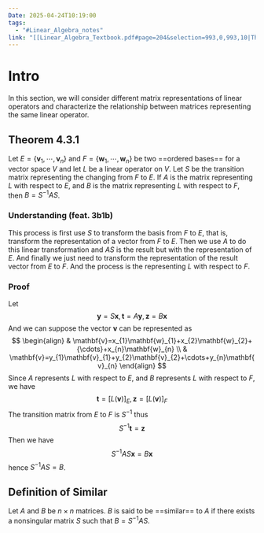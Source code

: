 ```yaml
---
Date: 2025-04-24T10:19:00
tags:
  - "#Linear_Algebra_notes"
link: "[[Linear_Algebra_Textbook.pdf#page=204&selection=993,0,993,10|The link of chapter 4.3, Linear Algebra]]"
---
```

# Intro

In this section, we will consider different matrix representations of linear operators and characterize the relationship between matrices representing the same linear operator.

## Theorem 4.3.1

Let $E=\{ \mathbf{v}_{1},\cdots,\mathbf{v}_{n} \}$ and $F=\{ \mathbf{w}_{1},\cdots,\mathbf{w}_{n} \}$ be two ==ordered bases== for a vector space $V$ and let $L$ be a linear operator on $V$. Let $S$ be the transition matrix representing the changing from $F$ to $E$. If $A$ is the matrix representing $L$ with respect to $E$, and $B$ is the matrix representing $L$ with respect to $F$, then $B=S^{-1}AS$.

### Understanding (feat. 3b1b)

This process is first use $S$ to transform the basis from $F$ to $E$, that is, transform the representation of a vector from $F$ to $E$. Then we use $A$ to do this linear transformation and $AS$ is the result but with the representation of $E$. And finally we just need to transform the representation of the result vector from $E$ to $F$. And the process is the representing $L$ with respect to $F$.

### Proof

Let $$
\mathbf{y}=S\mathbf{x},\mathbf{t}=A\mathbf{y},\mathbf{z}=B\mathbf{x}
$$
And we can suppose the vector $\mathbf{v}$ can be represented as $$
\begin{align}
 & \mathbf{v}=x_{1}\mathbf{w}_{1}+x_{2}\mathbf{w}_{2}+{\cdots}+x_{n}\mathbf{w}_{n} \\
 & \mathbf{v}=y_{1}\mathbf{v}_{1}+y_{2}\mathbf{v}_{2}+\cdots+y_{n}\mathbf{v}_{n}
\end{align}
$$
Since $A$ represents $L$ with respect to $E$, and $B$ represents $L$ with respect to $F$, we have $$
\mathbf{t}=[L(\mathbf{v})]_{E},\mathbf{z}=[L(\mathbf{v})]_{F}
$$
The transition matrix from $E$ to $F$ is $S^{-1}$ thus $$
S^{-1}\mathbf{t}=\mathbf{z}
$$
Then we have $$
S^{-1}AS\mathbf{x}=B\mathbf{x}
$$
hence $S^{-1}AS=B$.

## Definition of Similar

Let $A$ and $B$ be $n\times n$ matrices. $B$ is said to be ==similar== to $A$ if there exists a nonsingular matrix $S$ such that $B=S^{-1}AS$. 